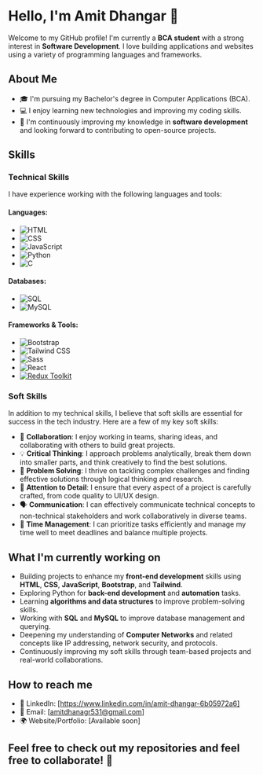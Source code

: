 # Hello, I'm Amit Dhangar 👋

Welcome to my GitHub profile! I'm currently a **BCA student** with a strong interest in **Software Development**. I love building applications and websites using a variety of programming languages and frameworks.

## About Me

- 🎓 I'm pursuing my Bachelor's degree in Computer Applications (BCA).
- 💻 I enjoy learning new technologies and improving my coding skills.
- 🌱 I'm continuously improving my knowledge in **software development** and looking forward to contributing to open-source projects.
  
## Skills

### Technical Skills

I have experience working with the following languages and tools:

#### Languages:
- ![HTML](https://img.shields.io/badge/HTML5-%23E34F26.svg?style=flat&logo=html5&logoColor=white)  
- ![CSS](https://img.shields.io/badge/CSS3-%231572B6.svg?style=flat&logo=css3&logoColor=white)  
- ![JavaScript](https://img.shields.io/badge/JavaScript-%23F7DF1E.svg?style=flat&logo=javascript&logoColor=black)  
- ![Python](https://img.shields.io/badge/Python-%233776AB.svg?style=flat&logo=python&logoColor=white)  
- ![C](https://img.shields.io/badge/C-%2300599C.svg?style=flat&logo=c&logoColor=white)

#### Databases:
- ![SQL](https://img.shields.io/badge/SQL-%23007BFF.svg?style=flat&logo=postgresql&logoColor=white)
- ![MySQL](https://img.shields.io/badge/MySQL-%2300f.svg?style=flat&logo=mysql&logoColor=white)

#### Frameworks & Tools:
- ![Bootstrap](https://img.shields.io/badge/Bootstrap-%238B5D97.svg?style=flat&logo=bootstrap&logoColor=white)  
- ![Tailwind CSS](https://img.shields.io/badge/Tailwind_CSS-%2338B2AC.svg?style=flat&logo=tailwind-css&logoColor=white)  
- ![Sass](https://img.shields.io/badge/Sass-%23C69B7B.svg?style=flat&logo=sass&logoColor=white)
- ![React](https://img.shields.io/badge/React-%2361DAFB.svg?style=flat&logo=react&logoColor=black)
- [![Redux Toolkit](https://img.shields.io/badge/Redux%20Toolkit-593d88?style=for-the-badge&logo=redux&logoColor=white)](https://redux-toolkit.js.org/)


### Soft Skills

In addition to my technical skills, I believe that soft skills are essential for success in the tech industry. Here are a few of my key soft skills:

- 🤝 **Collaboration**: I enjoy working in teams, sharing ideas, and collaborating with others to build great projects.
- 💡 **Critical Thinking**: I approach problems analytically, break them down into smaller parts, and think creatively to find the best solutions.
- 🧩 **Problem Solving**: I thrive on tackling complex challenges and finding effective solutions through logical thinking and research.
- 🎯 **Attention to Detail**: I ensure that every aspect of a project is carefully crafted, from code quality to UI/UX design.
- 🗣 **Communication**: I can effectively communicate technical concepts to non-technical stakeholders and work collaboratively in diverse teams.
- 📅 **Time Management**: I can prioritize tasks efficiently and manage my time well to meet deadlines and balance multiple projects.

## What I'm currently working on

- Building projects to enhance my **front-end development** skills using **HTML**, **CSS**, **JavaScript**, **Bootstrap**, and **Tailwind**.
- Exploring Python for **back-end development** and **automation** tasks.
- Learning **algorithms and data structures** to improve problem-solving skills.
- Working with **SQL** and **MySQL** to improve database management and querying.
- Deepening my understanding of **Computer Networks** and related concepts like IP addressing, network security, and protocols.
- Continuously improving my soft skills through team-based projects and real-world collaborations.

## How to reach me

- 💼 LinkedIn: [https://www.linkedin.com/in/amit-dhangar-6b05972a6]
- 📧 Email: [amitdhanagr531@gmail.com]
- 🌍 Website/Portfolio: [Available soon]

## Feel free to check out my repositories and feel free to collaborate! 🚀

